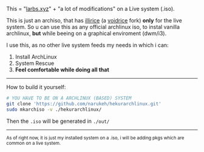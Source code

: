 This = "[larbs.xyz](https://github.com/lukesmithxyz/larbs)" + "a lot of modifications" on a Live system (.iso).

This is just an archiso, that has [illirice](https://github.com/narukeh/ilirice) (a [voidrice](https://github.com/LukeSmithxyz/voidrice) fork) __only__ for the live system. So u can use this as any official archlinux iso, to instal vanilla archlinux, __but__ while beeing on a graphical enviroment (dwm/i3).

I use this, as no other live system feeds my needs in which i can:
  1. Install ArchLinux
  2. System Rescue
  3. __Feel comfortable while doing all that__

----

How to build it yourself:

```bash
# YOU HAVE TO BE ON A ARCHLINUX (BASED) SYSTEM
git clone 'https://github.com/narukeh/hekurarchlinux.git'
sudo mkarchiso -v ./hekurarchlinux/
```

Then the `.iso` will be generated in `./out/`

----

<small>As of right now, it is just my installed system on a .iso, i will be adding pkgs which are common on a live system.</small>
